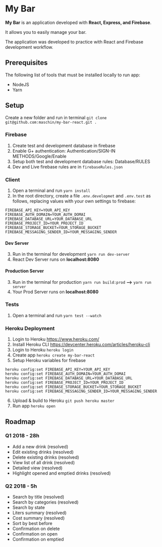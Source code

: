# My Bar
**My Bar** is an application developed with **React, Express, and Firebase**.

It allows you to easily manage your bar.

The application was developed to practice with React and Firebase development workflow.

## Prerequisites
The following list of tools that must be installed locally to run app:

* NodeJS
* Yarn

## Setup

Create a new folder and run in terminal `git clone git@github.com:maschin/my-bar-react.git .`

### Firebase 
1. Create test and development database in firebase
2. Enable G+ authentication: Authentication/SIGN-IN METHODS/Google/Enable
3. Setup both test and development database rules: Database/RULES
4. Dev and Live firebase rules are in `firebaseRules.json`

### Client
1. Open a terminal and run `yarn install`
2. In the root directory, create a file `.env.developmet` and `.env.test` as follows, replacing values with your own settings to firebase:

```
FIREBASE_API_KEY=YOUR_API_KEY
FIREBASE_AUTH_DOMAIN=YOUR_AUTH_DOMAI
FIREBASE_DATABASE_URL=YOUR_DATABASE_URL
FIREBASE_PROJECT_ID=YOUR_PROJECT_ID
FIREBASE_STORAGE_BUCKET=YOUR_STORAGE_BUCKET
FIREBASE_MESSAGING_SENDER_ID=YOUR_MESSAGING_SENDER 
```
#### Dev Server
3. Run in the terminal for development `yarn run dev-server`
4. React Dev Server runs on **localhost:8080**
#### Production Server  
3. Run in the terminal for production `yarn run build:prod` **-->** `yarn run server`
4. Your Prod Server runs on **localhost:8080**

### Tests
1. Open a terminal and run `yarn test --watch`

### Heroku Deployment
1. Login to Heroku https://www.heroku.com/
2. Install Heroku CLI https://devcenter.heroku.com/articles/heroku-cli
3. Login to Heroku `heroku login`
4. Create app `heroku create my-bar-react`
5. Setup Heroku variables for firebase
```
heroku config:set FIREBASE_API_KEY=YOUR_API_KEY
heroku config:set FIREBASE_AUTH_DOMAIN=YOUR_AUTH_DOMAI
heroku config:set FIREBASE_DATABASE_URL=YOUR_DATABASE_URL
heroku config:set FIREBASE_PROJECT_ID=YOUR_PROJECT_ID
heroku config:set FIREBASE_STORAGE_BUCKET=YOUR_STORAGE_BUCKET
heroku config:set FIREBASE_MESSAGING_SENDER_ID=YOUR_MESSAGING_SENDER
```
6. Upload & build to Heroku `git push heroku master`
7. Run app `heroku open`

## Roadmap
### Q1 2018 - 28h
* Add a new drink (resolved)
* Edit existing drinks (resolved)
* Delete existing drinks (resolved)
* View list of all drink (resolved)
* Detailed view (resolved)
* Highlight opened and emptied drinks (resolved)

### Q2 2018 - 5h
* Search by title (resolved)
* Search by categories (resolved)
* Search by state
* Liters summary (resolved)
* Cost summary (resolved)
* Sort by best before
* Confirmation on delete
* Confirmation on open
* Confirmation on emptied

